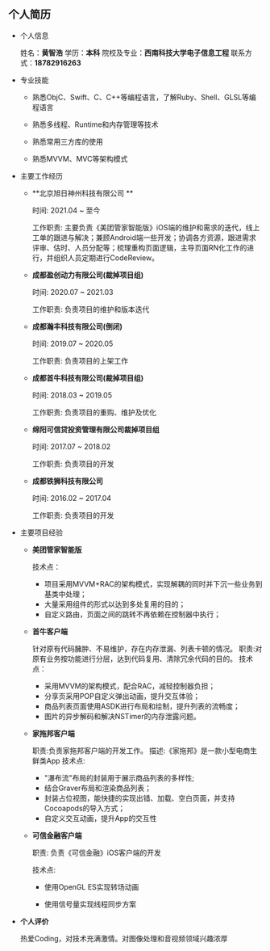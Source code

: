 ## 个人简历
- 个人信息

     姓名：**黄智浩**
     学历：**本科**
     院校及专业：**西南科技大学电子信息工程**
     联系方式：**18782916263**
     
- 专业技能

     -  熟悉ObjC、Swift、C、C++等编程语言，了解Ruby、Shell、GLSL等编程语言
     
     - 熟悉多线程、Runtime和内存管理等技术
     
     - 熟悉常用三方库的使用
     - 熟悉MVVM、MVC等架构模式
     
- 主要工作经历

  - **北京旭日神州科技有限公司 **

     时间: 2021.04 ~ 至今 

     工作职责: 主要负责《美团管家智能版》iOS端的维护和需求的迭代，线上工单的跟进与解决；兼顾Android端一些开发；协调各方资源，跟进需求评审、估时、人员分配等；梳理重构页面逻辑，主导页面RN化工作的进行，并组织人员定期进行CodeReview。

  - **成都盈创动力有限公司(裁掉项目组)**

     时间: 2020.07 ~ 2021.03

     工作职责: 负责项目的维护和版本迭代
     
  - **成都瀚丰科技有限公司(倒闭)**

     时间: 2019.07 ~ 2020.05

     工作职责: 负责项目的上架工作
     
  - **成都首牛科技有限公司(裁掉项目组)**

     时间: 2018.03 ~ 2019.05

     工作职责: 负责项目的重购、维护及优化
     
  - **绵阳可信贷投资管理有限公司裁掉项目组**

     时间: 2017.07 ~ 2018.02

     工作职责: 负责项目的开发

  - **成都铁狮科技有限公司**

     时间: 2016.02 ~ 2017.04

     工作职责: 负责项目的开发

- 主要项目经验

  - **美团管家智能版**

    技术点：

    - 项目采用MVVM+RAC的架构模式，实现解耦的同时并下沉一些业务到基类中处理；
    - 大量采用组件的形式以达到多处复用的目的；
    - 自定义路由，页面之间的跳转不再依赖在控制器中执行；

  - **首牛客户端**

     针对原有代码臃肿、不易维护，存在内存泄漏、列表卡顿的情况。
     职责:对原有业务按功能进行分层，达到代码复用、清除冗余代码的目的。
     技术点：

     - 采用MVVM的架构模式，配合RAC，减轻控制器负担；
     - 分享页采用POP自定义弹出动画，提升交互体验；
     - 商品列表页面使用ASDK进行布局和绘制，提升列表的流畅度；
     - 图片的异步解码和解决NSTimer的内存泄露问题。
     
  - **家拖邦客户端**

       职责:负责家拖邦客户端的开发工作。
       描述:《家拖邦》是一款小型电商生鲜类App
       技术点:

       - "瀑布流"布局的封装用于展示商品列表的多样性;
       - 结合Graver布局和渲染商品列表；
       - 封装占位视图，能快捷的实现出错、加载、空白页面，并支持Cocoapods的导入方式；
       - 自定义交互动画，提升App的交互性
       
  - **可信金融客户端**

      职责: 负责《可信金融》iOS客户端的开发

      技术点: 

      - 使用OpenGL ES实现转场动画

      - 使用信号量实现线程同步方案

- **个人评价**

  热爱Coding，对技术充满激情。对图像处理和音视频领域兴趣浓厚
